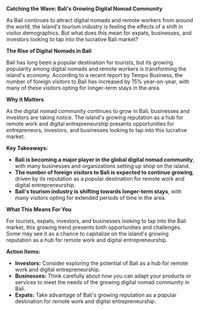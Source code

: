 **Catching the Wave: Bali's Growing Digital Nomad Community**

As Bali continues to attract digital nomads and remote workers from around the world, the island's tourism industry is feeling the effects of a shift in visitor demographics. But what does this mean for expats, businesses, and investors looking to tap into the lucrative Bali market?

**The Rise of Digital Nomads in Bali**

Bali has long been a popular destination for tourists, but its growing popularity among digital nomads and remote workers is transforming the island's economy. According to a recent report by Tempo Business, the number of foreign visitors to Bali has increased by 15% year-on-year, with many of these visitors opting for longer-term stays in the area.

**Why It Matters**

As the digital nomad community continues to grow in Bali, businesses and investors are taking notice. The island's growing reputation as a hub for remote work and digital entrepreneurship presents opportunities for entrepreneurs, investors, and businesses looking to tap into this lucrative market.

**Key Takeaways:**

*   **Bali is becoming a major player in the global digital nomad community**, with many businesses and organizations setting up shop on the island.
*   **The number of foreign visitors to Bali is expected to continue growing**, driven by its reputation as a popular destination for remote work and digital entrepreneurship.
*   **Bali's tourism industry is shifting towards longer-term stays**, with many visitors opting for extended periods of time in the area.

**What This Means For You**

For tourists, expats, investors, and businesses looking to tap into the Bali market, this growing trend presents both opportunities and challenges. Some may see it as a chance to capitalize on the island's growing reputation as a hub for remote work and digital entrepreneurship.

**Action Items:**

*   **Investors:** Consider exploring the potential of Bali as a hub for remote work and digital entrepreneurship.
*   **Businesses:** Think carefully about how you can adapt your products or services to meet the needs of the growing digital nomad community in Bali.
*   **Expats:** Take advantage of Bali's growing reputation as a popular destination for remote work and digital entrepreneurship.